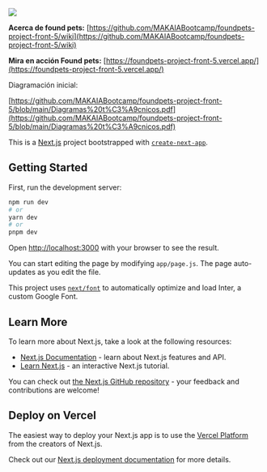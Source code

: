 ![](https://33333.cdn.cke-cs.com/kSW7V9NHUXugvhoQeFaf/images/ad5ee931298f8a237814a740e5c85d1ab4bbf7d030ab5180.png)

**Acerca de found pets:** [https://github.com/MAKAIABootcamp/foundpets-project-front-5/wiki](https://github.com/MAKAIABootcamp/foundpets-project-front-5/wiki)

**Mira en acción Found pets:** [https://foundpets-project-front-5.vercel.app/](https://foundpets-project-front-5.vercel.app/)
 
Diagramación inicial:

[https://github.com/MAKAIABootcamp/foundpets-project-front-5/blob/main/Diagramas%20t%C3%A9cnicos.pdf](https://github.com/MAKAIABootcamp/foundpets-project-front-5/blob/main/Diagramas%20t%C3%A9cnicos.pdf)

This is a [Next.js](https://nextjs.org/) project bootstrapped with [`create-next-app`](https://github.com/vercel/next.js/tree/canary/packages/create-next-app).

## Getting Started

First, run the development server:

```bash
npm run dev
# or
yarn dev
# or
pnpm dev
```

Open [http://localhost:3000](http://localhost:3000) with your browser to see the result.

You can start editing the page by modifying `app/page.js`. The page auto-updates as you edit the file.

This project uses [`next/font`](https://nextjs.org/docs/basic-features/font-optimization) to automatically optimize and load Inter, a custom Google Font.

## Learn More

To learn more about Next.js, take a look at the following resources:

- [Next.js Documentation](https://nextjs.org/docs) - learn about Next.js features and API.
- [Learn Next.js](https://nextjs.org/learn) - an interactive Next.js tutorial.

You can check out [the Next.js GitHub repository](https://github.com/vercel/next.js/) - your feedback and contributions are welcome!

## Deploy on Vercel

The easiest way to deploy your Next.js app is to use the [Vercel Platform](https://vercel.com/new?utm_medium=default-template&filter=next.js&utm_source=create-next-app&utm_campaign=create-next-app-readme) from the creators of Next.js.

Check out our [Next.js deployment documentation](https://nextjs.org/docs/deployment) for more details.
